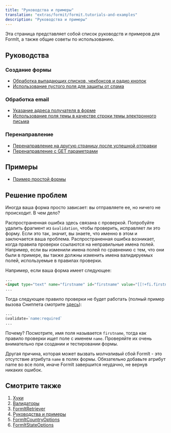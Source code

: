 ```yaml
---
title: "Руководства и примеры"
translation: "extras/formit/formit.tutorials-and-examples"
description: "Руководства и примеры"
---
```


Эта страница представляет собой список руководств и примеров для FormIt, а также общие советы по использованию. 

## Руководства

### Создание формы

- [Обработка выпадающих списков, чекбоксов и радио кнопок](extras/formit/formit.tutorials-and-examples/handling-selects,-checkboxes-and-radios "Обработка выпадающих списков, чекбоксов и радио кнопок")
- [Использование пустого поля для защиты от спама](extras/formit/formit.tutorials-and-examples/using-a-blank-nospam-field "Использование пустого поля для защиты от спама")

### Обработка email

- [Указание адреса получателя в форме](extras/formit/formit.hooks/email#FormIt.Hooks.email-SpecifyingaDynamicToAddress)
- [Использование поля темы в качестве строки темы электронного письма](extras/formit/formit.hooks/email#FormIt.Hooks.email-UsingaSubjectFieldastheEmailSubjectLine)

### Перенаправление

- [Перенаправление на другую страницу после успешной отправки](extras/formit/formit.hooks/redirect "Перенаправление на другую страницу после успешной отправки")
- [Перенаправление с GET параметрами](extras/formit/formit.hooks/redirect#FormIt.Hooks.redirect-RedirectingwithParameters)

## Примеры

- [Пример простой формы](extras/formit/formit.tutorials-and-examples/examples.simple-contact-page "Пример простой формы")

## Решение проблем

Иногда ваша форма просто зависает: вы отправляете ее, но ничего не происходит. В чем дело?

Распространенная ошибка здесь связана с проверкой. Попробуйте удалить фрагмент из `&validation`, чтобы проверить, исправляет ли это форму. Если это так, значит, вы знаете, что именно в этом и заключается ваша проблема. Распространенная ошибка возникает, когда правила проверки ссылаются на неправильные имена полей. Например, если вы изменили имена полей по сравнению с тем, что они были в примере, вы также должны изменить имена валидируемых полей, используемые в правилах проверки.

Например, если ваша форма имеет следующее: 

``` html
...
<input type="text" name="firstname" id="firstname" value="[[!+fi.firstname]]" />
...
```

Тогда следующее правило проверки не будет работать (полный пример вызова Сниппета смотрите [здесь](extras/formit/formit.tutorials-and-examples/formit.examples.simple-contact-page)):

``` php
...
&validate=`name:required`
...
```

Почему? Посмотрите, имя поля называется `firstname`, тогда как правило проверки ищет поле с именем `name`. Проверяйте их очень внимательно при создании и тестировании формы.

Другая причина, которая может вызвать *молчаливый* сбой FormIt - это отсутствие атрибута `name` в полях формы. Обязательно добавьте атрибут name во все поля, иначе FormIt завершится неудачно, не вернув никаких ошибок.

## Смотрите также

1. [Хуки](extras/formit/formit.hooks)
2. [Валидаторы](extras/formit/formit.validators)
3. [FormItRetriever](extras/formit/formit.formitretriever)
4. [Руководства и примеры](extras/formit/formit.tutorials-and-examples)
5. [FormItCountryOptions](extras/formit/formit.formitcountryoptions)
6. [FormItStateOptions](extras/formit/formit.formitstateoptions)